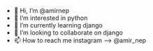 - 👋 Hi, I’m @amirnep
- 👀 I’m interested in python
- 🌱 I’m currently learning django
- 💞️ I’m looking to collaborate on django
- 📫 How to reach me instagram --> @amir_nep

<!---
amirnep/amirnep is a ✨ special ✨ repository because its `README.md` (this file) appears on your GitHub profile.
You can click the Preview link to take a look at your changes.
--->
